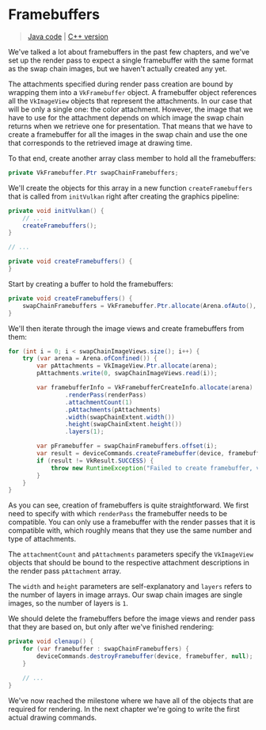 # Framebuffers

> [Java code](https://github.com/chuigda/vulkan4j/tree/master/tutorial/src/main/java/tutorial/vulkan/part04/ch13/Main.java) | [C++ version](https://vulkan-tutorial.com/Drawing_a_triangle/Drawing/Framebuffers)

We've talked a lot about framebuffers in the past few chapters, and we've set up the render pass to expect a single framebuffer with the same format as the swap chain images, but we haven't actually created any yet.

The attachments specified during render pass creation are bound by wrapping them into a `VkFramebuffer` object. A framebuffer object references all the `VkImageView` objects that represent the attachments. In our case that will be only a single one: the color attachment. However, the image that we have to use for the attachment depends on which image the swap chain returns when we retrieve one for presentation. That means that we have to create a framebuffer for all the images in the swap chain and use the one that corresponds to the retrieved image at drawing time.

To that end, create another array class member to hold all the framebuffers:

```java
private VkFramebuffer.Ptr swapChainFramebuffers;
```

We'll create the objects for this array in a new function `createFramebuffers` that is called from `initVulkan` right after creating the graphics pipeline:

```java
private void initVulkan() {
    // ...
    createFramebuffers();
}

// ...

private void createFramebuffers() {
}
```

Start by creating a buffer to hold the framebuffers:

```java
private void createFramebuffers() {
    swapChainFramebuffers = VkFramebuffer.Ptr.allocate(Arena.ofAuto(), swapChainImageViews.size());
}
```

We'll then iterate through the image views and create framebuffers from them:

```java
for (int i = 0; i < swapChainImageViews.size(); i++) {
    try (var arena = Arena.ofConfined()) {
        var pAttachments = VkImageView.Ptr.allocate(arena);
        pAttachments.write(0, swapChainImageViews.read(i));

        var framebufferInfo = VkFramebufferCreateInfo.allocate(arena)
                .renderPass(renderPass)
                .attachmentCount(1)
                .pAttachments(pAttachments)
                .width(swapChainExtent.width())
                .height(swapChainExtent.height())
                .layers(1);

        var pFramebuffer = swapChainFramebuffers.offset(i);
        var result = deviceCommands.createFramebuffer(device, framebufferInfo, null, pFramebuffer);
        if (result != VkResult.SUCCESS) {
            throw new RuntimeException("Failed to create framebuffer, vulkan error code: " + VkResult.explain(result));
        }
    }
}
```

As you can see, creation of framebuffers is quite straightforward. We first need to specify with which `renderPass` the framebuffer needs to be compatible. You can only use a framebuffer with the render passes that it is compatible with, which roughly means that they use the same number and type of attachments.

The `attachmentCount` and `pAttachments` parameters specify the `VkImageView` objects that should be bound to the respective attachment descriptions in the render pass `pAttachment` array.

The `width` and `height` parameters are self-explanatory and `layers` refers to the number of layers in image arrays. Our swap chain images are single images, so the number of layers is `1`.

We should delete the framebuffers before the image views and render pass that they are based on, but only after we've finished rendering:

```java
private void clenaup() {
    for (var framebuffer : swapChainFramebuffers) {
        deviceCommands.destroyFramebuffer(device, framebuffer, null);
    }

    // ...
}
```

We've now reached the milestone where we have all of the objects that are required for rendering. In the next chapter we're going to write the first actual drawing commands.
